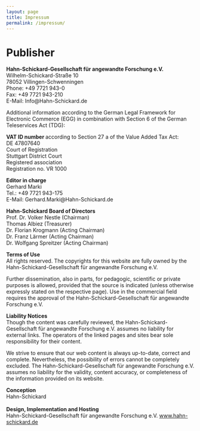 ```yaml
---
layout: page
title: Impressum
permalink: /impressum/
---
```


# Publisher

<p class="bodytext"><strong>Hahn-Schickard-Gesellschaft für angewandte Forschung e.V.
    </strong>&nbsp;<br>
    Wilhelm-Schickard-Straße 10<br> 78052 Villingen-Schwenningen<br> Phone: +49 7721 943-0<br> Fax:
    +49 7721
    943-210<br> E-Mail: <a>Info@Hahn-Schickard.de</a> &nbsp;</p>
<p class="bodytext">Additional information according to the German Legal Framework for Electronic
    Commerce (EGG) in
    combination with Section 6 of the German Teleservices Act (TDG): &nbsp;</p>
<p class="bodytext"><strong>VAT ID number </strong>according to Section 27 a of the Value Added Tax
    Act:
    <br> DE 47807640<br> Court of Registration<br> Stuttgart District Court<br> Registered
    association
    <br> Registration no. VR 1000
    &nbsp;</p>
<p class="bodytext"><strong>Editor in charge</strong><br> Gerhard Marki<br> Tel.: +49 7721
    943-175<br> E-Mail: <a>Gerhard.Marki@Hahn-Schickard.de </a></p>
<p class="bodytext"><strong>Hahn-Schickard Board of Directors</strong><br>
    Prof. Dr. Volker Nestle (Chairman)<br> Thomas Albiez (Treasurer)<br> Dr. Florian Krogmann
    (Acting Chairman)
    <br> Dr. Franz Lärmer (Acting Chairman)<br> Dr. Wolfgang Spreitzer (Acting Chairman)
</p>
<p class="bodytext"><strong>Terms of Use </strong><br> All rights reserved. The copyrights for this
    website are
    fully owned by the Hahn-Schickard-Gesellschaft für angewandte Forschung e.V.&nbsp;</p>
<p class="bodytext">Further dissemination, also in parts, for pedagogic, scientific or private
    purposes is allowed,
    provided that the source is indicated (unless otherwise expressly stated on the respective
    page). Use in the
    commercial field requires the approval of the Hahn-Schickard-Gesellschaft für angewandte
    Forschung e.V. &nbsp;
</p>
<p class="bodytext"><strong>Liability Notices&nbsp;</strong><br> Though the content was carefully
    reviewed, the
    Hahn-Schickard-Gesellschaft für angewandte Forschung e.V. assumes no liability for external
    links. The operators
    of the linked pages and sites bear sole responsibility for their content. &nbsp;</p>
<p class="bodytext">We strive to ensure that our web content is always up-to-date, correct and
    complete. Nevertheless,
    the possibility of errors cannot be completely excluded. The Hahn-Schickard-Gesellschaft für
    angewandte Forschung e.V.
    assumes no liability for the validity, content accuracy, or completeness of the information
    provided on its website.
    &nbsp;</p>
<p class="bodytext"><strong>Conception</strong><br> Hahn-Schickard<br><br>
    <strong>Design, Implementation and Hosting</strong><br> Hahn-Schickard-Gesellschaft für
    angewandte Forschung
    e.V.
    <a href="https://www.hahn-schickard.de/" target="_blank"
        class="link-external-k">www.hahn-schickard.de</a>
</p>

